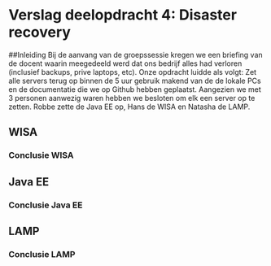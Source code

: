 # Verslag deelopdracht 4: Disaster recovery

##Inleiding
Bij de aanvang van de groepssessie kregen we een briefing van de docent waarin meegedeeld werd dat ons bedrijf alles had verloren (inclusief backups, prive laptops, etc).
Onze opdracht luidde als volgt: Zet alle servers terug op binnen de 5 uur gebruik makend van de de lokale PCs en de documentatie die we op Github hebben geplaatst.
Aangezien we met 3 personen aanwezig waren hebben we besloten om elk een server op te zetten. Robbe zette de Java EE op, Hans de WISA en Natasha de LAMP.

## WISA
### Conclusie WISA
## Java EE
### Conclusie Java EE
## LAMP
### Conclusie LAMP

